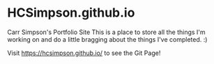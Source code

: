 # HCSimpson.github.io
Carr Simpson's Portfolio Site
This is a place to store all the things I'm working on and do a little bragging about the things I've completed.  :)

Visit https://hcsimpson.github.io/ to see the Git Page!